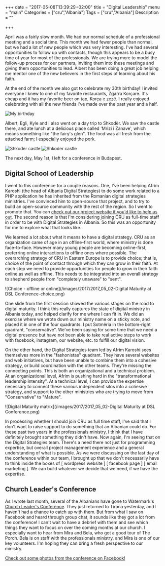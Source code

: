 +++
date = "2017-05-08T13:39:29+02:00"
title = "Digital Leadership"
menu = "main"
Categories = ["cru","Albania"]
Tags = ["cru","Albania"]
Description = ""

+++

April was a fairly slow month.  We had our normal schedule of a professional meeting and a social time.  This month we had fewer people than normal, but we had a lot of new people which was very interesting.  I've had several opportunities to follow up with contacts, though this appears to be a busy time of year for most of the professionals.  We are trying more to model the follow-up process for our partners, inviting them into these meetings and giving them opportunities to lead.  Albert has been doing a great job helping me mentor one of the new believers in the first steps of learning about his faith.

At the end of the month we also got to celebrate my 30th birthday!  I invited everyone I knew to one of my favorite restaurants, Zgarra Korçare.  It's cheap and it has my favorite beer on tap, Korça e zezë.  I really enjoyed celebrating with all the new friends I've made over the past year and a half.

![My birthday](/images/2017/2017_04_birthday.640x.jpg)

Albert, Egli, Kyle and I also went on a day trip to Shkodër.  We saw the castle there, and ate lunch at a delicious place called 'Mrizi i Zanave', which means something like "the fairy's glen".  The food was all fresh from the attached farm; I especially enjoyed the pork.

![Shkoder castle](/images/2017/2017_04_shkoder_2.640x.jpg)
![Shkoder castle](/images/2017/2017_04_shkoder.640x.jpg)

The next day, May 1st, I left for a conference in Budapest.

## Digital School of Leadership

I went to this conference for a couple reasons.  One, I've been helping Afrim Karoshi (the head of Albania Digital Strategies) to do some work related to a PHP application he has inherited from the Romanian digital strategies ministries.  I've convinced him to open-source that project, and to try to build an open-source community with the rest of the region.  So I went to promote that.  You can [check out our project website if you'd like to help us out](https://crualbaniadigital.gitlab.io).  The second reason is that I'm considering joining CRU as full-time staff in order to be with Digital Strategies in Albania.  So this was an opportunity for me to explore what that looks like.

We learned a lot about what it means to have a digital strategy.  CRU as an organization came of age in an offline-first world, where ministry is done face-to-face.  However many young people are becoming online-first, preferring online interactions to offline ones where possible.  The overarching strategy of CRU in Eastern Europe is to provide choice; that is, choice of the point of contact through which they can grow in their faith.  At each step we need to provide opportunities for people to grow in their faith online as well as offline.  This needs to be integrated into an overall strategy to shepherd people from "completely unaware" to "sent".

![Choice - offline or online](/images/2017/2017_05_02-Digital Maturity at DSL Conference-choice.png)

One slide from the first session showed the various stages on the road to digital maturity.  I think this really captures the state of digital ministry in Albania today, and helped clarify for me where I can fit in.  We did an exercise where we wrote down our ministry name on a sticky note, and placed it in one of the four quadrants.  I put Sotmëria in the bottom-right quadrant, "conservative".  We've been saying for some time that we need a digital presence but have not been able to take real active steps to work with facebook, instagram, our website, etc. to fulfill our digital vision.

On the other hand, the Digital Strategies team led by Afrim Karoshi sees themselves more in the "fashonistas" quadrant.  They have several websites and web initiatives, but have been unable to combine them into a cohesive strategy, or build coordination with the other teams.  They're missing the connecting points.  This is both an organizational and a technical problem.  At an organizational level, Afrim is pushing hard in the "transformational leadership intensity".  At a technical level, I can provide the expertise necessary to connect these various independent silos into a cohesive strategy, and support to the other ministries who are trying to move from "Conservative" to "Mature".

![Digital Maturity matrix](/images/2017/2017_05_02-Digital Maturity at DSL Conference.png)

In processing whether I should join CRU as full time staff, I've said that I don't want to raise support to do something that an Albanian could do.  For these past two years in the professionals ministry, I think that I have definitely brought something they didn't have.  Now again, I'm seeing that on the Digital Strategies team.  There's a need there not just for programming expertise, but overall project management experience and a general understanding of what is possible.  As we were discussing on the last day of the conference within our team, I brought up that we don't necessarily have to think inside the boxes of [ wordpress website ] [ facebook page ] [ email marketing ].  We can build whatever we decide that we need, if we have the expertise.

## Church Leader's Conference

As I wrote last month, several of the Albanians have gone to Watermark's [Church Leader's Conference](http://churchleadersconference.com/).  They just returned to Tirana yesterday, and I haven't had a chance to catch up with them.  But from what I saw on Facebook and heard through group chat, it sounds like they got a lot from the conference!  I can't wait to have a debrief with them and see which things they want to focus on over the coming months at our church.  I especially want to hear from Mira and Bela, who got a good tour of The Porch.  Bela is on staff with the professionals ministry, and Mira is one of our key volunteers.  I'm hoping they can bring a fresh perspective to our ministry.

[Check out some photos from the conference on Facebook!](https://www.facebook.com/watermarkCLC/)